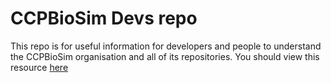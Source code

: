 # CCPBioSim Devs repo

This repo is for useful information for developers and people to understand the CCPBioSim organisation and all of its repositories. You should view this resource [here](https://ccpbiosim.github.io/)
